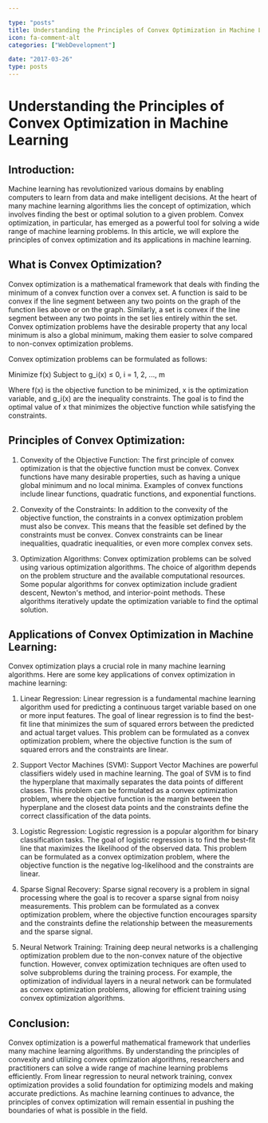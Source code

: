 ```yaml
---

type: "posts"
title: Understanding the Principles of Convex Optimization in Machine Learning
icon: fa-comment-alt
categories: ["WebDevelopment"]

date: "2017-03-26"
type: posts
---
```





# Understanding the Principles of Convex Optimization in Machine Learning

## Introduction:
Machine learning has revolutionized various domains by enabling computers to learn from data and make intelligent decisions. At the heart of many machine learning algorithms lies the concept of optimization, which involves finding the best or optimal solution to a given problem. Convex optimization, in particular, has emerged as a powerful tool for solving a wide range of machine learning problems. In this article, we will explore the principles of convex optimization and its applications in machine learning.

## What is Convex Optimization?
Convex optimization is a mathematical framework that deals with finding the minimum of a convex function over a convex set. A function is said to be convex if the line segment between any two points on the graph of the function lies above or on the graph. Similarly, a set is convex if the line segment between any two points in the set lies entirely within the set. Convex optimization problems have the desirable property that any local minimum is also a global minimum, making them easier to solve compared to non-convex optimization problems.

Convex optimization problems can be formulated as follows:

Minimize f(x)
Subject to g_i(x) ≤ 0, i = 1, 2, ..., m

Where f(x) is the objective function to be minimized, x is the optimization variable, and g_i(x) are the inequality constraints. The goal is to find the optimal value of x that minimizes the objective function while satisfying the constraints.

## Principles of Convex Optimization:
1. Convexity of the Objective Function:
The first principle of convex optimization is that the objective function must be convex. Convex functions have many desirable properties, such as having a unique global minimum and no local minima. Examples of convex functions include linear functions, quadratic functions, and exponential functions.

2. Convexity of the Constraints:
In addition to the convexity of the objective function, the constraints in a convex optimization problem must also be convex. This means that the feasible set defined by the constraints must be convex. Convex constraints can be linear inequalities, quadratic inequalities, or even more complex convex sets.

3. Optimization Algorithms:
Convex optimization problems can be solved using various optimization algorithms. The choice of algorithm depends on the problem structure and the available computational resources. Some popular algorithms for convex optimization include gradient descent, Newton's method, and interior-point methods. These algorithms iteratively update the optimization variable to find the optimal solution.

## Applications of Convex Optimization in Machine Learning:
Convex optimization plays a crucial role in many machine learning algorithms. Here are some key applications of convex optimization in machine learning:

1. Linear Regression:
Linear regression is a fundamental machine learning algorithm used for predicting a continuous target variable based on one or more input features. The goal of linear regression is to find the best-fit line that minimizes the sum of squared errors between the predicted and actual target values. This problem can be formulated as a convex optimization problem, where the objective function is the sum of squared errors and the constraints are linear.

2. Support Vector Machines (SVM):
Support Vector Machines are powerful classifiers widely used in machine learning. The goal of SVM is to find the hyperplane that maximally separates the data points of different classes. This problem can be formulated as a convex optimization problem, where the objective function is the margin between the hyperplane and the closest data points and the constraints define the correct classification of the data points.

3. Logistic Regression:
Logistic regression is a popular algorithm for binary classification tasks. The goal of logistic regression is to find the best-fit line that maximizes the likelihood of the observed data. This problem can be formulated as a convex optimization problem, where the objective function is the negative log-likelihood and the constraints are linear.

4. Sparse Signal Recovery:
Sparse signal recovery is a problem in signal processing where the goal is to recover a sparse signal from noisy measurements. This problem can be formulated as a convex optimization problem, where the objective function encourages sparsity and the constraints define the relationship between the measurements and the sparse signal.

5. Neural Network Training:
Training deep neural networks is a challenging optimization problem due to the non-convex nature of the objective function. However, convex optimization techniques are often used to solve subproblems during the training process. For example, the optimization of individual layers in a neural network can be formulated as convex optimization problems, allowing for efficient training using convex optimization algorithms.

## Conclusion:
Convex optimization is a powerful mathematical framework that underlies many machine learning algorithms. By understanding the principles of convexity and utilizing convex optimization algorithms, researchers and practitioners can solve a wide range of machine learning problems efficiently. From linear regression to neural network training, convex optimization provides a solid foundation for optimizing models and making accurate predictions. As machine learning continues to advance, the principles of convex optimization will remain essential in pushing the boundaries of what is possible in the field.